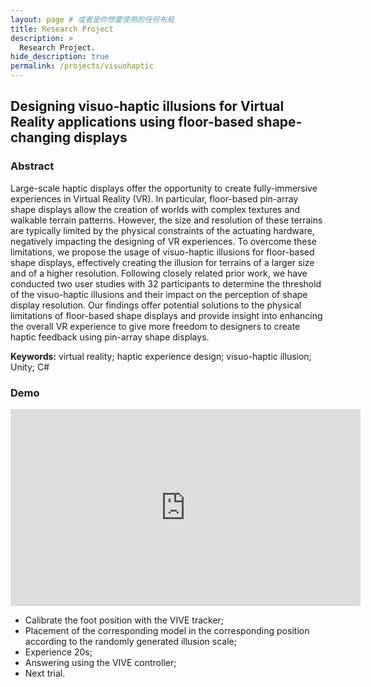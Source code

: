 ```yaml
---
layout: page # 或者是你想要使用的任何布局
title: Research Project
description: >
  Research Project.
hide_description: true
permalink: /projects/visuohaptic
---
```


## Designing visuo-haptic illusions for Virtual Reality applications using floor-based shape-changing displays

### Abstract
Large-scale haptic displays offer the opportunity to create fully-immersive experiences in Virtual Reality (VR). In particular, floor-based pin-array shape displays allow the creation of worlds with complex textures and walkable terrain patterns. However, the size and resolution of these terrains are typically limited by the physical constraints of the actuating hardware, negatively impacting the designing of VR experiences. To overcome these limitations, we propose the usage of visuo-haptic illusions for floor-based shape displays, effectively creating the illusion for terrains of a larger size and of a higher resolution. Following closely related prior work, we have conducted two user studies with 32 participants to determine the threshold of the visuo-haptic illusions and their impact on the perception of shape display resolution. Our findings offer potential solutions to the physical limitations of floor-based shape displays and provide insight into enhancing the overall VR experience to give more freedom to designers to create haptic feedback using pin-array shape displays.

**Keywords:** virtual reality; haptic experience design; visuo-haptic illusion; Unity; C#

### Demo

<iframe width="560" height="315" src="https://www.youtube-nocookie.com/embed/EZ_DAGtykDs?si=2KrgYY4cisiq1fR6" title="YouTube video player" frameborder="0" allow="accelerometer; autoplay; clipboard-write; encrypted-media; gyroscope; picture-in-picture; web-share" allowfullscreen></iframe>

- Calibrate the foot position with the VIVE tracker;
- Placement of the corresponding model in the corresponding position according to the randomly generated illusion scale;
- Experience 20s;
- Answering using the VIVE controller;
- Next trial.